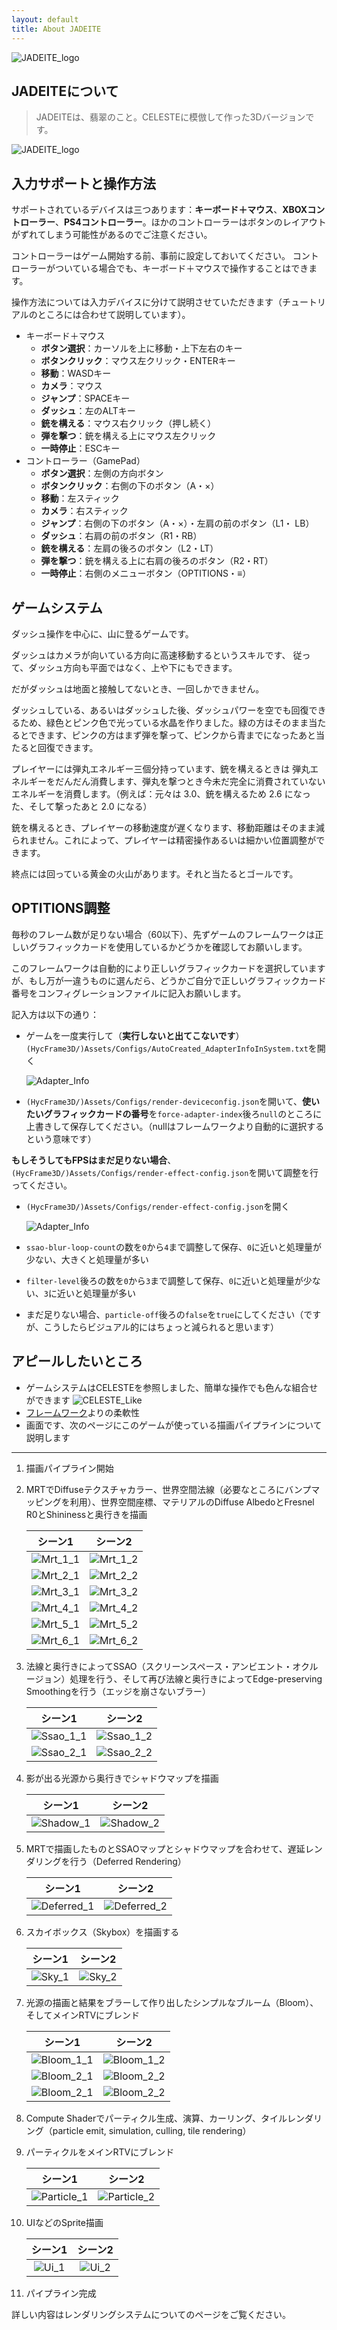 ```yaml
---
layout: default
title: About JADEITE
---
```


![JADEITE_logo](../../assets/jadeite_logo.png)
## JADEITEについて
>JADEITEは、翡翠のこと。CELESTEに模倣して作った3Dバージョンです。

![JADEITE_logo](../../assets/jadeite_3.jpg)

## 入力サポートと操作方法

サポートされているデバイスは三つあります：**キーボード＋マウス**、**XBOXコントローラー**、**PS4コントローラー**。ほかのコントローラーはボタンのレイアウトがずれてしまう可能性があるのでご注意ください。

コントローラーはゲーム開始する前、事前に設定しておいてください。 コントローラーがついている場合でも、キーボード＋マウスで操作することはできます。

操作方法については入力デバイスに分けて説明させていただきます（チュートリアルのところには合わせて説明しています）。

- キーボード＋マウス
  - **ボタン選択**：カーソルを上に移動・上下左右のキー
  - **ボタンクリック**：マウス左クリック・ENTERキー
  - **移動**：WASDキー
  - **カメラ**：マウス
  - **ジャンプ**：SPACEキー
  - **ダッシュ**：左のALTキー
  - **銃を構える**：マウス右クリック（押し続く）
  - **弾を撃つ**：銃を構える上にマウス左クリック
  - **一時停止**：ESCキー
- コントローラー（GamePad）
  - **ボタン選択**：左側の方向ボタン
  - **ボタンクリック**：右側の下のボタン（A・×）
  - **移動**：左スティック
  - **カメラ**：右スティック
  - **ジャンプ**：右側の下のボタン（A・×）・左肩の前のボタン（L1・ LB）
  - **ダッシュ**：右肩の前のボタン（R1・RB）
  - **銃を構える**：左肩の後ろのボタン（L2・LT）
  - **弾を撃つ**：銃を構える上に右肩の後ろのボタン（R2・RT）
  - **一時停止**：右側のメニューボタン（OPTITIONS・≡）

## ゲームシステム

ダッシュ操作を中心に、山に登るゲームです。

ダッシュはカメラが向いている方向に高速移動するというスキルです、 従って、ダッシュ方向も平面ではなく、上や下にもできます。

だがダッシュは地面と接触してないとき、一回しかできません。

ダッシュしている、あるいはダッシュした後、ダッシュパワーを空でも回復できるため、緑色とピンク色で光っている水晶を作りました。緑の方はそのまま当たるとできます、ピンクの方はまず弾を撃って、ピンクから青までになったあと当たると回復できます。

プレイヤーには弾丸エネルギー三個分持っています、銃を構えるときは 弾丸エネルギーをだんだん消費します、弾丸を撃つとき今未だ完全に消費されていないエネルギーを消費します。（例えば：元々は 3.0、銃を構えるため 2.6 になった、そして撃ったあと 2.0 になる）

銃を構えるとき、プレイヤーの移動速度が遅くなります、移動距離はそのまま減られません。これによって、プレイヤーは精密操作あるいは細かい位置調整ができます。

終点には回っている黄金の火山があります。それと当たるとゴールです。

## OPTITIONS調整

毎秒のフレーム数が足りない場合（60以下）、先ずゲームのフレームワークは正しいグラフィックカードを使用しているかどうかを確認してお願いします。

このフレームワークは自動的により正しいグラフィックカードを選択していますが、もし万が一違うものに選んだら、どうかご自分で正しいグラフィックカード番号をコンフィグレーションファイルに記入お願いします。

記入方は以下の通り：

- ゲームを一度実行して（**実行しないと出てこないです**）`(HycFrame3D/)Assets/Configs/AutoCreated_AdapterInfoInSystem.txt`を開く

    ![Adapter_Info](../../assets/h3d_adapter_config.png)

- `(HycFrame3D/)Assets/Configs/render-deviceconfig.json`を開いて、**使いたいグラフィックカードの番号**を`force-adapter-index`後ろ`null`のところに上書きして保存してください。（nullはフレームワークより自動的に選択するという意味です）

**もしそうしてもFPSはまだ足りない場合**、`(HycFrame3D/)Assets/Configs/render-effect-config.json`を開いて調整を行ってください。

- `(HycFrame3D/)Assets/Configs/render-effect-config.json`を開く

    ![Adapter_Info](../../assets/jadeite_effect_config.png)

- `ssao-blur-loop-count`の数を`0`から`4`まで調整して保存、`0`に近いと処理量が少ない、大きくと処理量が多い
- `filter-level`後ろの数を`0`から`3`まで調整して保存、`0`に近いと処理量が少ない、`3`に近いと処理量が多い
- まだ足りない場合、`particle-off`後ろの`false`を`true`にしてください（ですが、こうしたらビジュアル的にはちょっと減られると思います）

## アピールしたいところ

- ゲームシステムはCELESTEを参照しました、簡単な操作でも色んな組合せができます
     ![CELESTE_Like](../../assets/jadeite_5.jpg)
- [フレームワーク](hycframe3d_jp.md)よりの柔軟性
- 画面です、次のページにこのゲームが使っている描画パイプラインについて説明します

---

1. 描画パイプライン開始
2. MRTでDiffuseテクスチャカラー、世界空間法線（必要なところにバンプマッピングを利用）、世界空間座標、マテリアルのDiffuse AlbedoとFresnel R0とShininessと奥行きを描画

    |シーン1|シーン2|
    |:---:|:---:|
    |![Mrt_1_1](../../assets/jadeite_render_mrt_1_1.png)|![Mrt_1_2](../../assets/jadeite_render_mrt_1_2.png)|
    |![Mrt_2_1](../../assets/jadeite_render_mrt_2_1.png)|![Mrt_2_2](../../assets/jadeite_render_mrt_2_2.png)|
    |![Mrt_3_1](../../assets/jadeite_render_mrt_3_1.png)|![Mrt_3_2](../../assets/jadeite_render_mrt_3_2.png)|
    |![Mrt_4_1](../../assets/jadeite_render_mrt_4_1.png)|![Mrt_4_2](../../assets/jadeite_render_mrt_4_2.png)|
    |![Mrt_5_1](../../assets/jadeite_render_mrt_5_1.png)|![Mrt_5_2](../../assets/jadeite_render_mrt_5_2.png)|
    |![Mrt_6_1](../../assets/jadeite_render_mrt_6_1.png)|![Mrt_6_2](../../assets/jadeite_render_mrt_6_2.png)|

3. 法線と奥行きによってSSAO（スクリーンスペース・アンビエント・オクルージョン）処理を行う、そして再び法線と奥行きによってEdge-preserving Smoothingを行う（エッジを崩さないブラー）

    |シーン1|シーン2|
    |:---:|:---:|
    |![Ssao_1_1](../../assets/jadeite_render_ssao_1_1.png)|![Ssao_1_2](../../assets/jadeite_render_ssao_1_2.png)|
    |![Ssao_2_1](../../assets/jadeite_render_ssao_2_1.png)|![Ssao_2_2](../../assets/jadeite_render_ssao_2_2.png)|

4. 影が出る光源から奥行きでシャドウマップを描画

    |シーン1|シーン2|
    |:---:|:---:|
    |![Shadow_1](../../assets/jadeite_render_sdwmap_1.png)|![Shadow_2](../../assets/jadeite_render_sdwmap_2.png)|

5. MRTで描画したものとSSAOマップとシャドウマップを合わせて、遅延レンダリングを行う（Deferred Rendering）

    |シーン1|シーン2|
    |:---:|:---:|
    |![Deferred_1](../../assets/jadeite_render_defrender_1.png)|![Deferred_2](../../assets/jadeite_render_defrender_2.png)|

6. スカイボックス（Skybox）を描画する

    |シーン1|シーン2|
    |:---:|:---:|
    |![Sky_1](../../assets/jadeite_render_sky_1.png)|![Sky_2](../../assets/jadeite_render_sky_2.png)|

7. 光源の描画と結果をブラーして作り出したシンプルなブルーム（Bloom）、そしてメインRTVにブレンド

    |シーン1|シーン2|
    |:---:|:---:|
    |![Bloom_1_1](../../assets/jadeite_render_bloom_1_1.png)|![Bloom_1_2](../../assets/jadeite_render_bloom_1_2.png)|
    |![Bloom_2_1](../../assets/jadeite_render_bloom_2_1.png)|![Bloom_2_2](../../assets/jadeite_render_bloom_2_2.png)|
    |![Bloom_2_1](../../assets/jadeite_render_bloom_3_1.png)|![Bloom_2_2](../../assets/jadeite_render_bloom_3_2.png)|

8. Compute Shaderでパーティクル生成、演算、カーリング、タイルレンダリング（particle emit, simulation, culling, tile rendering）
9.  パーティクルをメインRTVにブレンド

    |シーン1|シーン2|
    |:---:|:---:|
    |![Particle_1](../../assets/jadeite_render_ptcblend_1.png)|![Particle_2](../../assets/jadeite_render_ptcblend_2.png)|

10. UIなどのSprite描画

    |シーン1|シーン2|
    |:---:|:---:|
    |![Ui_1](../../assets/jadeite_render_ui_1.png)|![Ui_2](../../assets/jadeite_render_ui_2.png)|

11. パイプライン完成

詳しい内容はレンダリングシステムについてのページをご覧ください。